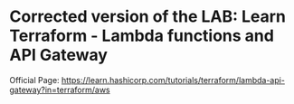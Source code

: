 # Corrected version of the LAB: Learn Terraform - Lambda functions and API Gateway

Official Page:
https://learn.hashicorp.com/tutorials/terraform/lambda-api-gateway?in=terraform/aws

